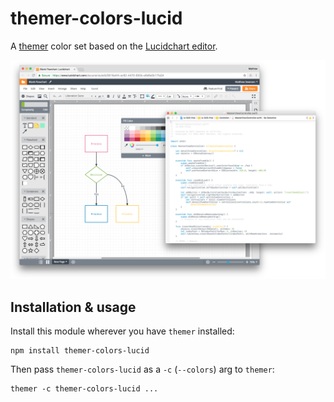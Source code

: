 # themer-colors-lucid

A [themer](https://github.com/mjswensen/themer) color set based on the [Lucidchart editor](https://lucidchart.com/demo).

![Preview](assets/preview.png)

## Installation & usage

Install this module wherever you have `themer` installed:

    npm install themer-colors-lucid

Then pass `themer-colors-lucid` as a `-c` (`--colors`) arg to `themer`:

    themer -c themer-colors-lucid ...
